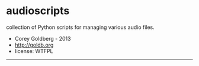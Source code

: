 # audioscripts

collection of Python scripts for managing various audio files.

* Corey Goldberg - 2013
* http://goldb.org
* license: WTFPL
 
*****